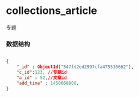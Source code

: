 # collections_article
专题

### 数据结构

```json

{
    "_id" : ObjectId("547fd2ed2997cfa475516662"),
    "c_id":123, //专题id
    "a_id" : 52,//文章id
    "add_time" : 1450668800,
}

```